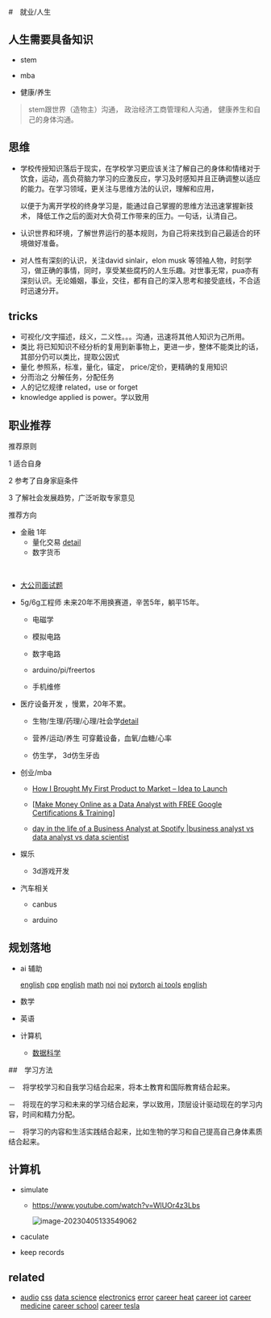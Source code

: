 #　就业/人生



## 人生需要具备知识

- stem
- mba

- 健康/养生

> stem跟世界（造物主）沟通， 政治经济工商管理和人沟通， 健康养生和自己的身体沟通。

 

## 思维

- 学校传授知识落后于现实，在学校学习更应该关注了解自己的身体和情绪对于饮食，运动，高负荷脑力学习的应激反应，学习及时感知并且正确调整以适应的能力。在学习领域，更关注与思维方法的认识，理解和应用，

  以便于为离开学校的终身学习是，能通过自己掌握的思维方法迅速掌握新技术， 降低工作之后的面对大负荷工作带来的压力。一句话，认清自己。

- 认识世界和环境，了解世界运行的基本规则，为自己将来找到自己最适合的环境做好准备。
- 对人性有深刻的认识，关注david sinlair，elon musk 等领袖人物，时刻学习，做正确的事情，同时，享受某些腐朽的人生乐趣。对世事无常，pua亦有深刻认识。无论婚姻，事业，交往，都有自己的深入思考和接受底线，不合适时迅速分开。



## tricks



- 可视化/文字描述，歧义，二义性。。。沟通，迅速将其他人知识为己所用。
- 类比  将已知知识不经分析的复用到新事物上，更进一步，整体不能类比的话，其部分仍可以类比，提取公因式
- 量化 参照系，标准，量化，锚定， price/定价，更精确的复用知识
- 分而治之 分解任务，分配任务
- 人的记忆规律 related，use or forget
- knowledge applied is power。学以致用

## 职业推荐

推荐原则

1 适合自身

2 参考了自身家庭条件

3 了解社会发展趋势，广泛听取专家意见

推荐方向

- 金融                   1年
  - 量化交易 [ detail]("./career-data-science.md")
  - 数字货币

​         

- [大公司面试题](https://github.com/hxu296/leetcode-company-wise-problems-2022#apt-portfolio)

- 5g/6g工程师  未来20年不用换赛道，辛苦5年，躺平15年。

  - 电磁学

  - 模拟电路

  - 数字电路

  - arduino/pi/freertos

  - 手机维修

    

- 医疗设备开发  ，慢累，20年不累。
  - 生物/生理/药理/心理/社会学[detail](".\career-medial.md")
  
  - 营养/运动/养生  可穿戴设备，血氧/血糖/心率
  
  - 仿生学， 3d仿生牙齿
  
    

- 创业/mba

  - [How I Brought My First Product to Market – Idea to Launch](https://www.youtube.com/watch?v=5RJGSGTkpt0)

  - [[Make Money Online as a Data Analyst with FREE Google Certifications & Training](https://www.youtube.com/watch?v=j62iI6i47Yc&pp=ygUVYnVzaW5lc3MgZGF0YSBhbmFseXN0)]

  - [day in the life of a Business Analyst at Spotify |business analyst vs data analyst vs data scientist](https://www.youtube.com/watch?v=pLon_Mit7sk&pp=ygUVYnVzaW5lc3MgZGF0YSBhbmFseXN0)

    

- 娱乐

  - 3d游戏开发

    

- 汽车相关

  - canbus

  - arduino

    

## 规划落地

- ai 辅助

  [english](./ai-cpp-english.html)
  [cpp](./ai-cpp.html)
  [english](./ai-english.html)
  [math](./ai-math.html)
  [noi](./ai-noi.html)
  [noi](./ai-noi.html)
  [pytorch](./ai-pytorch.html)
  [ai tools](./ai-tools.html)
  [english](./english-ai-log.html)

- 数学

- 英语

- 计算机

  -  [数据科学](https://www.youtube.com/watch?v=pchico-F7ks&list=PLWfX9jo0Adkyq-lUG8pWjxCQ5ct1CWRj4)

##　学习方法

－　将学校学习和自我学习结合起来，将本土教育和国际教育结合起来。

－　将现在的学习和未来的学习结合起来，学以致用，顶层设计驱动现在的学习内容，时间和精力分配。

－　将学习的内容和生活实践结合起来，比如生物的学习和自己提高自己身体素质结合起来。



## 计算机

- simulate

  - https://www.youtube.com/watch?v=WlUOr4z3Lbs

    ![image-20230405133549062](.\Img\image-20230405133549062.png)

- caculate

- keep records



## related

- [audio](./career-audio.html)
  [css](./career-css.html)
  [data science](./career-data-science.html)
  [electronics](./career-electronics.html)
  [error](./career-error.html)
  [career heat](./career-heat.html)
  [career iot](./career-iot.html)
  [career medicine](./career-medical.html)
  [career school](./career-school.html)
  [career tesla](./career-tesla.html)